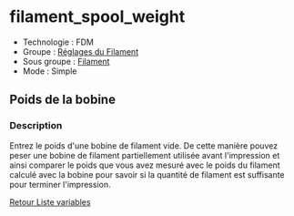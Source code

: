 # filament_spool_weight

* Technologie : FDM
* Groupe : [Réglages du Filament](../filament_settings/filament_settings.md)
* Sous groupe : [Filament](../filament_settings/filament_settings.md#filament)
* Mode : Simple

## Poids de la bobine

### Description

Entrez le poids d'une bobine de filament vide. De cette manière pouvez peser une bobine de filament partiellement utilisée avant l'impression et ainsi comparer le poids que vous avez mesuré avec le poids du filament calculé avec la bobine pour savoir si la quantité de filament est suffisante pour terminer l'impression.

[Retour Liste variables](variable_list.md)